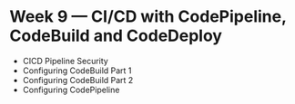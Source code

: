# Week 9 — CI/CD with CodePipeline, CodeBuild and CodeDeploy
- CICD Pipeline Security	
- Configuring CodeBuild Part 1
- Configuring CodeBuild Part 2
- Configuring CodePipeline
